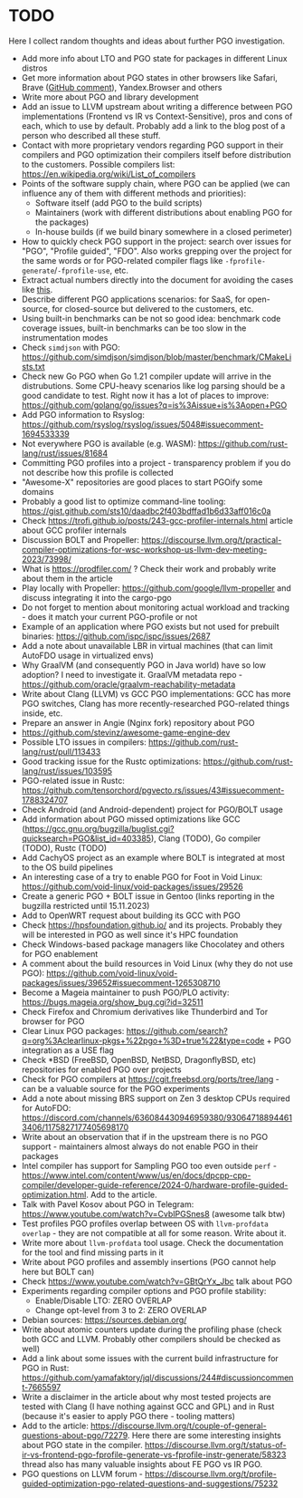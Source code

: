 # TODO

Here I collect random thoughts and ideas about further PGO investigation.

* Add more info about LTO and PGO state for packages in different Linux distros
* Get more information about PGO states in other browsers like Safari, Brave ([GitHub comment](https://github.com/brave/brave-browser/issues/20560#issuecomment-1658782341)), Yandex.Browser and others
* Write more about PGO and library development
* Add an issue to LLVM upstream about writing a difference between PGO implementations (Frontend vs IR vs Context-Sensitive), pros and cons of each, which to use by default. Probably add a link to the blog post of a person who described all these stuff.
* Contact with more proprietary vendors regarding PGO support in their compilers and PGO optimization their compilers itself before distribution to the customers. Possible compilers list: https://en.wikipedia.org/wiki/List_of_compilers
* Points of the software supply chain, where PGO can be applied (we can influence any of them with different methods and priorities):
  - Software itself (add PGO to the build scripts)
  - Maintainers (work with different distributions about enabling PGO for the packages)
  - In-house builds (if we build binary somewhere in a closed perimeter)
* How to quickly check PGO support in the project: search over issues for "PGO", "Profile guided", "FDO". Also works grepping over the project for the same words or for PGO-related compiler flags like `-fprofile-generate`/`-fprofile-use`, etc.
* Extract actual numbers directly into the document for avoiding the cases like [this](https://github.com/facebook/mariana-trench/issues/137#issuecomment-1658195725).
* Describe different PGO applications scenarios: for SaaS, for open-source, for closed-source but delivered to the customers, etc.
* Using built-in benchmarks can be not so good idea: benchmark code coverage issues, built-in benchmarks can be too slow in the instrumentation modes
* Check `simdjson` with PGO: https://github.com/simdjson/simdjson/blob/master/benchmark/CMakeLists.txt
* Check new Go PGO when Go 1.21 compiler update will arrive in the distrubutions. Some CPU-heavy scenarios like log parsing should be a good candidate to test. Right now it has a lot of places to improve: https://github.com/golang/go/issues?q=is%3Aissue+is%3Aopen+PGO
* Add PGO information to Rsyslog: https://github.com/rsyslog/rsyslog/issues/5048#issuecomment-1694533339
* Not everywhere PGO is available (e.g. WASM): https://github.com/rust-lang/rust/issues/81684
* Committing PGO profiles into a project - transparency problem if you do not describe how this profile is collected
* "Awesome-X" repositories are good places to start PGOify some domains
* Probably a good list to optimize command-line tooling: https://gist.github.com/sts10/daadbc2f403bdffad1b6d33aff016c0a
* Check https://trofi.github.io/posts/243-gcc-profiler-internals.html article about GCC profiler internals
* Discussion BOLT and Propeller: https://discourse.llvm.org/t/practical-compiler-optimizations-for-wsc-workshop-us-llvm-dev-meeting-2023/73998/
* What is https://prodfiler.com/ ? Check their work and probably write about them in the article
* Play locally with Propeller: https://github.com/google/llvm-propeller and discuss integrating it into the cargo-pgo
* Do not forget to mention about monitoring actual workload and tracking - does it match your current PGO-profile or not
* Example of an application where PGO exists but not used for prebuilt binaries: https://github.com/ispc/ispc/issues/2687
* Add a note about unavailable LBR in virtual machines (that can limit AutoFDO usage in virtualized envs)
* Why GraalVM (and consequently PGO in Java world) have so low adoption? I need to investigate it. GraalVM metadata repo - https://github.com/oracle/graalvm-reachability-metadata
* Write about Clang (LLVM) vs GCC PGO implementations: GCC has more PGO switches, Clang has more recently-researched PGO-related things inside, etc.
* Prepare an answer in Angie (Nginx fork) repository about PGO
* https://github.com/stevinz/awesome-game-engine-dev
* Possible LTO issues in compilers: https://github.com/rust-lang/rust/pull/113433
* Good tracking issue for the Rustc optimizations: https://github.com/rust-lang/rust/issues/103595
* PGO-related issue in Rustc: https://github.com/tensorchord/pgvecto.rs/issues/43#issuecomment-1788324707
* Check Android (and Android-dependent) project for PGO/BOLT usage
* Add information about PGO missed optimizations like GCC (https://gcc.gnu.org/bugzilla/buglist.cgi?quicksearch=PGO&list_id=403385), Clang (TODO), Go compiler (TODO), Rustc (TODO)
* Add CachyOS project as an example where BOLT is integrated at most to the OS build pipelines
* An interesting case of a try to enable PGO for Foot in Void Linux: https://github.com/void-linux/void-packages/issues/29526
* Create a generic PGO + BOLT issue in Gentoo (links reporting in the bugzilla restricted until 15.11.2023)
* Add to OpenWRT request about building its GCC with PGO
* Check https://hpsfoundation.github.io/ and its projects. Probably they will be interested in PGO as well since it's HPC foundation
* Check Windows-based package managers like Chocolatey and others for PGO enablement
* A comment about the build resources in Void Linux (why they do not use PGO): https://github.com/void-linux/void-packages/issues/39652#issuecomment-1265308710
* Become a Mageia maintainer to push PGO/PLO activity: https://bugs.mageia.org/show_bug.cgi?id=32511
* Check Firefox and Chromium derivatives like Thunderbird and Tor browser for PGO
* Clear Linux PGO packages: https://github.com/search?q=org%3Aclearlinux-pkgs+%22pgo+%3D+true%22&type=code + PGO integration as a USE flag
* Check *BSD (FreeBSD, OpenBSD, NetBSD, DragonflyBSD, etc) repositories for enabled PGO over projects
* Check for PGO compilers at https://cgit.freebsd.org/ports/tree/lang - can be a valuable source for the PGO experiments
* Add a note about missing BRS support on Zen 3 desktop CPUs required for AutoFDO: https://discord.com/channels/636084430946959380/930647188944613406/1175827177405698170
* Write about an observation that if in the upstream there is no PGO support - maintainers almost always do not enable PGO in their packages
* Intel compiler has support for Sampling PGO too even outside `perf` - https://www.intel.com/content/www/us/en/docs/dpcpp-cpp-compiler/developer-guide-reference/2024-0/hardware-profile-guided-optimization.html. Add to the article.
* Talk with Pavel Kosov about PGO in Telegram: https://www.youtube.com/watch?v=CvbIPGSnes8 (awesome talk btw)
* Test profiles PGO profiles overlap between OS with `llvm-profdata overlap` - they are not compatible at all for some reason. Write about it.
* Write more about `llvm-profdata` tool usage. Check the documentation for the tool and find missing parts in it
* Write about PGO profiles and assembly insertions (PGO cannot help here but BOLT can)
* Check https://www.youtube.com/watch?v=GBtQrYx_Jbc talk about PGO
* Experiments regarding compiler options and PGO profile stability:
  - Enable/Disable LTO: ZERO OVERLAP
  - Change opt-level from 3 to 2: ZERO OVERLAP
* Debian sources: https://sources.debian.org/
* Write about atomic counters update during the profiling phase (check both GCC and LLVM. Probably other compilers should be checked as well)
* Add a link about some issues with the current build infrastructure for PGO in Rust: https://github.com/yamafaktory/jql/discussions/244#discussioncomment-7665597
* Write a disclaimer in the article about why most tested projects are tested with Clang (I have nothing against GCC and GPL) and in Rust (because it's easier to apply PGO there - tooling matters)
* Add to the article: https://discourse.llvm.org/t/couple-of-general-questions-about-pgo/72279. Here there are some interesting insights about PGO state in the compiler. https://discourse.llvm.org/t/status-of-ir-vs-frontend-pgo-fprofile-generate-vs-fprofile-instr-generate/58323 thread also has many valuable insights about FE PGO vs IR PGO.
* PGO questions on LLVM forum - https://discourse.llvm.org/t/profile-guided-optimization-pgo-related-questions-and-suggestions/75232
